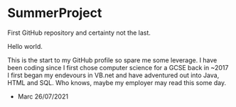 # SummerProject
First GitHub repository and certainty not the last.

Hello world.

This is the start to my GitHub profile so spare me some leverage.
I have been coding since I first chose computer science for a GCSE back in ~2017
I first began my endevours in VB.net and have adventured out into Java, HTML and SQL.
Who knows, maybe my employer may read this some day. 
- Marc 26/07/2021
